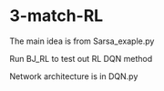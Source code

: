 # 3-match-RL
The main idea is from Sarsa_exaple.py 

Run BJ_RL to test out RL DQN method

Network architecture is in DQN.py
 
